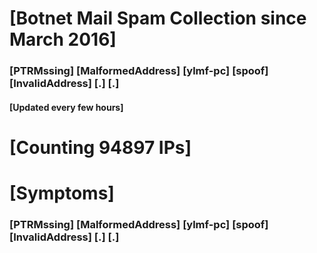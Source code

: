 # [Botnet Mail Spam Collection since March 2016]
### [PTRMssing] [MalformedAddress] [ylmf-pc] [spoof] [InvalidAddress] [.] [.]
#### [Updated every few hours]

# [Counting 94897 IPs]

# [Symptoms] 
###   [PTRMssing] [MalformedAddress] [ylmf-pc] [spoof] [InvalidAddress] [.] [.]
